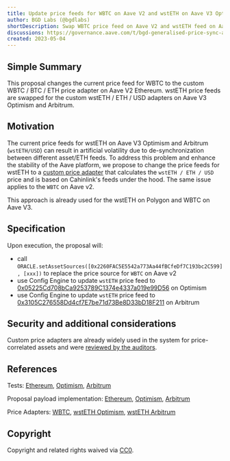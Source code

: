 ```yaml
---
title: Update price feeds for WBTC on Aave V2 and wstETH on Aave V3 Optimism and Arbitrum
author: BGD Labs (@bgdlabs)
shortDescription: Swap WBTC price feed on Aave V2 and wstETH feed on Aave V3 Optimism and Arbitrum
discussions: https://governance.aave.com/t/bgd-generalised-price-sync-adapters/11416
created: 2023-05-04
---
```


## Simple Summary

This proposal changes the current price feed for WBTC to the custom WBTC / BTC / ETH price adapter on Aave V2 Ethereum. wstETH price feeds are swapped for the custom wstETH / ETH / USD adapters on Aave V3 Optimism and Arbitrum.

## Motivation

The current price feeds for wstETH on Aave V3 Optimism and Arbitrum (`wstETH/USD`) can result in artificial volatility due to de-synchronization between different asset/ETH feeds. To address this problem and enhance the stability of the Aave platform, we propose to change the price feeds for wstETH to a [custom price adapter](https://github.com/bgd-labs/cl-synchronicity-price-adapter/blob/main/src/contracts/CLSynchronicityPriceAdapterPegToBase.sol) that calculates the `wstETH / ETH / USD` price and is based on Cahinlink's feeds under the hood. The same issue applies to the `WBTC` on Aave v2.

This approach is already used for the wstETH on Polygon and WBTC on Aave V3.

## Specification

Upon execution, the proposal will:

- call `ORACLE.setAssetSources([0x2260FAC5E5542a773Aa44fBCfeDf7C193bc2C599], [xxx])` to replace the price source for `WBTC` on Aave v2
- use Config Engine to update `wstETH` price feed to [0x05225Cd708bCa9253789C1374e4337a019e99D56](https://optimistic.etherscan.io/address/0x05225cd708bca9253789c1374e4337a019e99d56) on Optimism
- use Config Engine to update `wstETH` price feed to [0x3105C276558Dd4cf7E7be71d73Be8D33bD18F211](https://arbiscan.io/address/0x3105c276558dd4cf7e7be71d73be8d33bd18f211) on Arbitrum

## Security and additional considerations

Custom price adapters are already widely used in the system for price-correlated assets and were [reviewed by the auditors](https://github.com/bgd-labs/cl-synchronicity-price-adapter).

## References

Tests: [Ethereum](https://github.com/bgd-labs/aave-proposals/blob/main/src/AaveV3PriceFeedsUpdate_20230504/AaveV2PriceFeedsUpdate_20230504_PayloadTest.t.sol), [Optimism](https://github.com/bgd-labs/aave-proposals/blob/main/src/AaveV3PriceFeedsUpdate_20230504/AaveV3OptPriceFeedsUpdate_20230504_PayloadTest.t.sol), [Arbitrum](https://github.com/bgd-labs/aave-proposals/blob/main/src/AaveV3PriceFeedsUpdate_20230504/AaveV3ArbPriceFeedsUpdate_20230504_PayloadTest.t.sol)

Proposal payload implementation: [Ethereum](AaveV3PriceFeedsUpdate_20230504/AaveV2PriceFeedsUpdate_20230504_Payload.sol), [Optimism](AaveV3PriceFeedsUpdate_20230504/AaveV3OptPriceFeedsUpdate_20230504_Payload.sol), [Arbitrum](https://github.com/bgd-labs/aave-proposals/blob/main/src/AaveV3PriceFeedsUpdate_20230504/AaveV3ArbPriceFeedsUpdate_20230504_Payload.sol)

Price Adapters: [WBTC](), [wstETH Optimism](https://optimistic.etherscan.io/address/0x05225cd708bca9253789c1374e4337a019e99d56), [wstETH Arbitrum](https://arbiscan.io/address/0x3105c276558dd4cf7e7be71d73be8d33bd18f211)

## Copyright

Copyright and related rights waived via [CC0](https://creativecommons.org/publicdomain/zero/1.0/).
